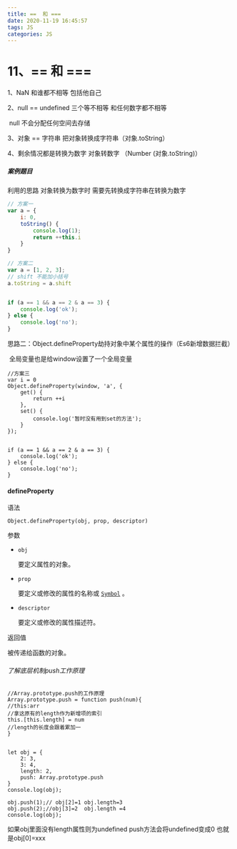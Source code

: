 ```yaml
---
title: ==  和 ===
date: 2020-11-19 16:45:57
tags: JS 
categories: JS
---
```



#  **11、==  和 ===**



1、NaN 和谁都不相等 包括他自己

2、null == undefined 三个等不相等  和任何数字都不相等   

​     null 不会分配任何空间去存储

3、对象 == 字符串    把对象转换成字符串（对象.toString）

4、剩余情况都是转换为数字 对象转数字 （Number (对象.toString)）	



##### 案例题目

利用的思路  对象转换为数字时 需要先转换成字符串在转换为数字

```js
// 方案一
var a = {
    i: 0,
    toString() {
        console.log(1);
        return ++this.i
    }
}

// 方案二
var a = [1, 2, 3];
// shift 不能加小括号
a.toString = a.shift


if (a == 1 && a == 2 & a == 3) {
    console.log('ok');
} else {
    console.log('no');
}
```



思路二：Object.defineProperty劫持对象中某个属性的操作（Es6新增数据拦截）

​               全局变量也是给window设置了一个全局变量

```
//方案三
var i = 0
Object.defineProperty(window, 'a', {
    get() {
        return ++i
    },
    set() {
        console.log('暂时没有用到set的方法');
    }
});


if (a == 1 && a == 2 & a == 3) {
    console.log('ok');
} else {
    console.log('no');
}
```







#### **defineProperty**

语法

```
Object.defineProperty(obj, prop, descriptor)
```

参数



- `obj`

  要定义属性的对象。

- `prop`

  要定义或修改的属性的名称或 [`Symbol`](https://developer.mozilla.org/zh-CN/docs/Web/JavaScript/Reference/Global_Objects/Symbol) 。

- `descriptor`

  要定义或修改的属性描述符。

返回值



被传递给函数的对象。









###### 了解底层机制push工作原理

```
//Array.prototype.push的工作原理
Array.prototype.push = function push(num){
//this:arr
//拿这原有的length作为新增项的索引
this.[this.length] = num
//length的长度会跟着累加一
}


let obj = {
    2: 3,
    3: 4,
    length: 2,
    push: Array.prototype.push
}
console.log(obj);

obj.push(1);// obj[2]=1 obj.length=3
obj.push(2);//obj[3]=2  obj.length =4
console.log(obj);
```

如果obj里面没有length属性则为undefined  push方法会将undefined变成0 也就是obj[0]=xxx